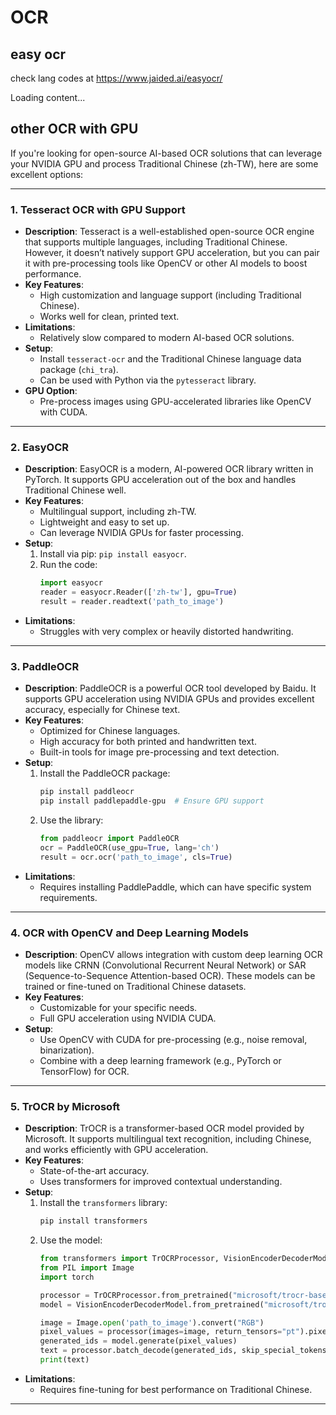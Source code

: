 # OCR


## easy ocr

check lang codes at https://www.jaided.ai/easyocr/

<div class="load_as_code_session" data-url="easy_ocr.py">
  Loading content...
</div>



## other OCR with GPU

If you're looking for open-source AI-based OCR solutions that can leverage your NVIDIA GPU and process Traditional Chinese (zh-TW), here are some excellent options:

---

### 1. **Tesseract OCR with GPU Support**
   - **Description**: Tesseract is a well-established open-source OCR engine that supports multiple languages, including Traditional Chinese. However, it doesn’t natively support GPU acceleration, but you can pair it with pre-processing tools like OpenCV or other AI models to boost performance.
   - **Key Features**:
     - High customization and language support (including Traditional Chinese).
     - Works well for clean, printed text.
   - **Limitations**:
     - Relatively slow compared to modern AI-based OCR solutions.
   - **Setup**:
     - Install `tesseract-ocr` and the Traditional Chinese language data package (`chi_tra`).
     - Can be used with Python via the `pytesseract` library.
   - **GPU Option**:
     - Pre-process images using GPU-accelerated libraries like OpenCV with CUDA.

---

### 2. **EasyOCR**
   - **Description**: EasyOCR is a modern, AI-powered OCR library written in PyTorch. It supports GPU acceleration out of the box and handles Traditional Chinese well.
   - **Key Features**:
     - Multilingual support, including zh-TW.
     - Lightweight and easy to set up.
     - Can leverage NVIDIA GPUs for faster processing.
   - **Setup**:
     1. Install via pip: `pip install easyocr`.
     2. Run the code:
        ```python
        import easyocr
        reader = easyocr.Reader(['zh-tw'], gpu=True)
        result = reader.readtext('path_to_image')
        ```
   - **Limitations**:
     - Struggles with very complex or heavily distorted handwriting.

---

### 3. **PaddleOCR**
   - **Description**: PaddleOCR is a powerful OCR tool developed by Baidu. It supports GPU acceleration using NVIDIA GPUs and provides excellent accuracy, especially for Chinese text.
   - **Key Features**:
     - Optimized for Chinese languages.
     - High accuracy for both printed and handwritten text.
     - Built-in tools for image pre-processing and text detection.
   - **Setup**:
     1. Install the PaddleOCR package:
        ```bash
        pip install paddleocr
        pip install paddlepaddle-gpu  # Ensure GPU support
        ```
     2. Use the library:
        ```python
        from paddleocr import PaddleOCR
        ocr = PaddleOCR(use_gpu=True, lang='ch')
        result = ocr.ocr('path_to_image', cls=True)
        ```
   - **Limitations**:
     - Requires installing PaddlePaddle, which can have specific system requirements.

---

### 4. **OCR with OpenCV and Deep Learning Models**
   - **Description**: OpenCV allows integration with custom deep learning OCR models like CRNN (Convolutional Recurrent Neural Network) or SAR (Sequence-to-Sequence Attention-based OCR). These models can be trained or fine-tuned on Traditional Chinese datasets.
   - **Key Features**:
     - Customizable for your specific needs.
     - Full GPU acceleration using NVIDIA CUDA.
   - **Setup**:
     - Use OpenCV with CUDA for pre-processing (e.g., noise removal, binarization).
     - Combine with a deep learning framework (e.g., PyTorch or TensorFlow) for OCR.

---

### 5. **TrOCR by Microsoft**
   - **Description**: TrOCR is a transformer-based OCR model provided by Microsoft. It supports multilingual text recognition, including Chinese, and works efficiently with GPU acceleration.
   - **Key Features**:
     - State-of-the-art accuracy.
     - Uses transformers for improved contextual understanding.
   - **Setup**:
     1. Install the `transformers` library:
        ```bash
        pip install transformers
        ```
     2. Use the model:
        ```python
        from transformers import TrOCRProcessor, VisionEncoderDecoderModel
        from PIL import Image
        import torch

        processor = TrOCRProcessor.from_pretrained("microsoft/trocr-base-handwritten")
        model = VisionEncoderDecoderModel.from_pretrained("microsoft/trocr-base-handwritten").cuda()

        image = Image.open('path_to_image').convert("RGB")
        pixel_values = processor(images=image, return_tensors="pt").pixel_values.cuda()
        generated_ids = model.generate(pixel_values)
        text = processor.batch_decode(generated_ids, skip_special_tokens=True)[0]
        print(text)
        ```
   - **Limitations**:
     - Requires fine-tuning for best performance on Traditional Chinese.

---



<script src="https://posetmage.com/cdn/js/LoadAsCodeSession.js"></script>